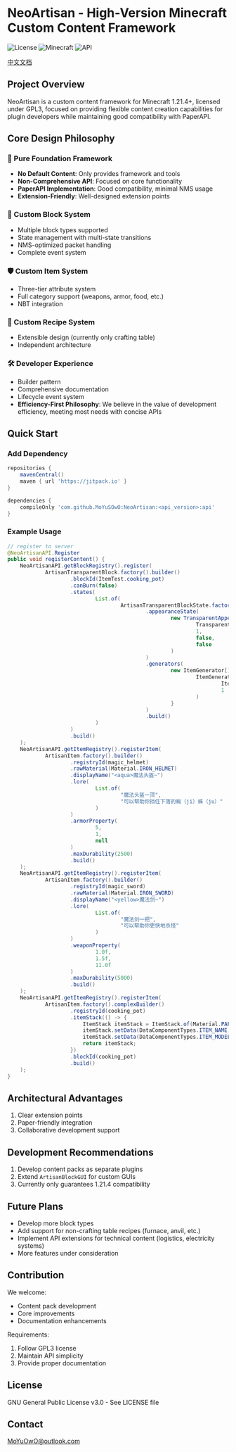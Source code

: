 # NeoArtisan - High-Version Minecraft Custom Content Framework

![License](https://img.shields.io/badge/license-GPL3-green)
![Minecraft](https://img.shields.io/badge/Minecraft-1.21.4-blue)
![API](https://img.shields.io/badge/API-Paper%20Compatible-orange)

[中文文档](README.md)

## Project Overview

NeoArtisan is a custom content framework for Minecraft 1.21.4+, licensed under GPL3, focused on providing flexible content creation capabilities for plugin developers while maintaining good compatibility with PaperAPI.

## Core Design Philosophy

### 🧩 Pure Foundation Framework
- **No Default Content**: Only provides framework and tools
- **Non-Comprehensive API**: Focused on core functionality
- **PaperAPI Implementation**: Good compatibility, minimal NMS usage
- **Extension-Friendly**: Well-designed extension points

### 🧱 Custom Block System
- Multiple block types supported
- State management with multi-state transitions
- NMS-optimized packet handling
- Complete event system

### 🛡️ Custom Item System
- Three-tier attribute system
- Full category support (weapons, armor, food, etc.)
- NBT integration

### 🔮 Custom Recipe System
- Extensible design (currently only crafting table)
- Independent architecture

### 🛠️ Developer Experience
- Builder pattern
- Comprehensive documentation
- Lifecycle event system
- **Efficiency-First Philosophy**: We believe in the value of development efficiency, meeting most needs with concise APIs


## Quick Start

### Add Dependency

```gradle
repositories {
    mavenCentral()
    maven { url 'https://jitpack.io' }
}

dependencies {
    compileOnly 'com.github.MoYuSOwO:NeoArtisan:<api_version>:api'
}
```

### Example Usage

```java
// register to server
@NeoArtisanAPI.Register
public void registerContent() {
    NeoArtisanAPI.getBlockRegistry().register(
            ArtisanTransparentBlock.factory().builder()
                    .blockId(ItemTest.cooking_pot)
                    .canBurn(false)
                    .states(
                            List.of(
                                    ArtisanTransparentBlockState.factory().builder()
                                            .appearanceState(
                                                    new TransparentAppearance(
                                                            TransparentAppearance.LeavesAppearance.OAK_LEAVES,
                                                            1,
                                                            false,
                                                            false
                                                    )
                                            )
                                            .generators(
                                                    new ItemGenerator[]{
                                                            ItemGenerator.simpleGenerator(
                                                                    ItemTest.cooking_pot,
                                                                    1
                                                            )
                                                    }
                                            )
                                            .build()
                            )
                    )
                    .build()
    );
    NeoArtisanAPI.getItemRegistry().registerItem(
            ArtisanItem.factory().builder()
                    .registryId(magic_helmet)
                    .rawMaterial(Material.IRON_HELMET)
                    .displayName("<aqua>魔法头盔~")
                    .lore(
                            List.of(
                                    "魔法头盔一顶",
                                    "可以帮助你挡住下落的蜘（ji）蛛（ju）"
                            )
                    )
                    .armorProperty(
                            5,
                            1,
                            null
                    )
                    .maxDurability(2500)
                    .build()
    );
    NeoArtisanAPI.getItemRegistry().registerItem(
            ArtisanItem.factory().builder()
                    .registryId(magic_sword)
                    .rawMaterial(Material.IRON_SWORD)
                    .displayName("<yellow>魔法剑~")
                    .lore(
                            List.of(
                                    "魔法剑一把",
                                    "可以帮助你更快地杀怪"
                            )
                    )
                    .weaponProperty(
                            1.0f,
                            1.5f,
                            11.0f
                    )
                    .maxDurability(5000)
                    .build()
    );
    NeoArtisanAPI.getItemRegistry().registerItem(
            ArtisanItem.factory().complexBuilder()
                    .registryId(cooking_pot)
                    .itemStack(() -> {
                        ItemStack itemStack = ItemStack.of(Material.PAPER);
                        itemStack.setData(DataComponentTypes.ITEM_NAME, Component.text("<green>烹饪锅"));
                        itemStack.setData(DataComponentTypes.ITEM_MODEL, cooking_pot);
                        return itemStack;
                    })
                    .blockId(cooking_pot)
                    .build()
    );
}
```

## Architectural Advantages

1. Clear extension points
2. Paper-friendly integration
3. Collaborative development support

## Development Recommendations

1. Develop content packs as separate plugins
2. Extend `ArtisanBlockGUI` for custom GUIs
3. Currently only guarantees 1.21.4 compatibility

## Future Plans

- Develop more block types
- Add support for non-crafting table recipes (furnace, anvil, etc.)
- Implement API extensions for technical content (logistics, electricity systems)
- More features under consideration

## Contribution

We welcome:
- Content pack development
- Core improvements
- Documentation enhancements

Requirements:
1. Follow GPL3 license
2. Maintain API simplicity
3. Provide proper documentation

## License

GNU General Public License v3.0 - See LICENSE file

## Contact

MoYuOwO@outlook.com
